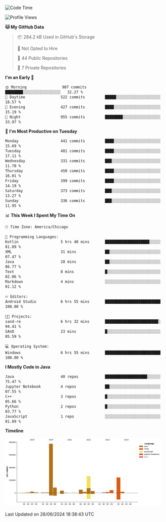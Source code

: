 <!--START_SECTION:waka-->
![Code Time](http://img.shields.io/badge/Code%20Time-467%20hrs%2024%20mins-blue)

![Profile Views](http://img.shields.io/badge/Profile%20Views-0-blue)

**🐱 My GitHub Data** 

> 📦 284.2 kB Used in GitHub's Storage 
 > 
> 🚫 Not Opted to Hire
 > 
> 📜 44 Public Repositories 
 > 
> 🔑 7 Private Repositories 
 > 
**I'm an Early 🐤** 

```text
🌞 Morning                907 commits         ████████░░░░░░░░░░░░░░░░░   32.27 % 
🌆 Daytime                522 commits         █████░░░░░░░░░░░░░░░░░░░░   18.57 % 
🌃 Evening                427 commits         ████░░░░░░░░░░░░░░░░░░░░░   15.19 % 
🌙 Night                  955 commits         ████████░░░░░░░░░░░░░░░░░   33.97 % 
```
📅 **I'm Most Productive on Tuesday** 

```text
Monday                   441 commits         ████░░░░░░░░░░░░░░░░░░░░░   15.69 % 
Tuesday                  481 commits         ████░░░░░░░░░░░░░░░░░░░░░   17.11 % 
Wednesday                331 commits         ███░░░░░░░░░░░░░░░░░░░░░░   11.78 % 
Thursday                 450 commits         ████░░░░░░░░░░░░░░░░░░░░░   16.01 % 
Friday                   399 commits         ████░░░░░░░░░░░░░░░░░░░░░   14.19 % 
Saturday                 373 commits         ███░░░░░░░░░░░░░░░░░░░░░░   13.27 % 
Sunday                   336 commits         ███░░░░░░░░░░░░░░░░░░░░░░   11.95 % 
```


📊 **This Week I Spent My Time On** 

```text
🕑︎ Time Zone: America/Chicago

💬 Programming Languages: 
Kotlin                   5 hrs 40 mins       ████████████████████░░░░░   81.89 % 
XML                      31 mins             ██░░░░░░░░░░░░░░░░░░░░░░░   07.47 % 
Java                     28 mins             ██░░░░░░░░░░░░░░░░░░░░░░░   06.77 % 
Text                     8 mins              █░░░░░░░░░░░░░░░░░░░░░░░░   02.06 % 
Markdown                 4 mins              ░░░░░░░░░░░░░░░░░░░░░░░░░   01.12 % 

🔥 Editors: 
Android Studio           6 hrs 55 mins       █████████████████████████   100.00 % 

🐱‍💻 Projects: 
sand-re                  6 hrs 32 mins       ████████████████████████░   94.41 % 
SAnD                     23 mins             █░░░░░░░░░░░░░░░░░░░░░░░░   05.59 % 

💻 Operating System: 
Windows                  6 hrs 55 mins       █████████████████████████   100.00 % 
```

**I Mostly Code in Java** 

```text
Java                     40 repos            ███████████████████░░░░░░   75.47 % 
Jupyter Notebook         4 repos             ██░░░░░░░░░░░░░░░░░░░░░░░   07.55 % 
C++                      3 repos             █░░░░░░░░░░░░░░░░░░░░░░░░   05.66 % 
Python                   2 repos             █░░░░░░░░░░░░░░░░░░░░░░░░   03.77 % 
JavaScript               1 repo              ░░░░░░░░░░░░░░░░░░░░░░░░░   01.89 % 
```



**Timeline**

![Lines of Code chart](https://raw.githubusercontent.com/phanijsp/phanijsp/main/assets/bar_graph.png)


 Last Updated on 28/06/2024 18:38:43 UTC
<!--END_SECTION:waka-->
